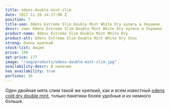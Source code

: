 ```yaml
---
title: odens-double-mint-slim
date: 2017-11-20 14:17:00 Z
position: 7
title-seo: Odens Extreme Slim Double Mint White Dry купить в Украине
descr: снюс Odens Extreme Slim Double Mint White Dry купить в Украине
product-name: Odens Extreme Slim Double Mint White Dry
product-alt: Odens Extreme Slim Double Mint White Dry Snus
strong: Очень крепкий
stock-list: Акция
price: 190
opt-price: 177
image: "/img/products/odens-double-mint-slim.jpg"
availability-descr: В наличии
has_availability: true
portions: 16
---
```


Оден двойная мята слим такой же крепкий, как и всем известный [odens cold dry double mint](/odens-double-mint), только пакетики более удобные и их немного больше.